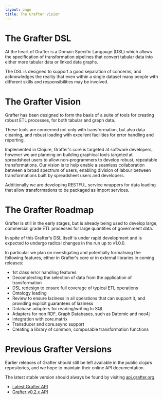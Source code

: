 ```yaml
---
layout: page
title: The Grafter Vision
---
```


# The Grafter DSL

At the heart of Grafter is a Domain Specific Langauge (DSL) which
allows the specification of transformation pipelines that convert
tabular data into either more tabular data or linked data graphs.

The DSL is designed to support a good separation of concerns, and
acknowledges the reality that even within a single dataset many people
with different skills and responsibilities may be involved.

# The Grafter Vision

Grafter has been designed to form the basis of a suite of tools for
creating robust ETL processes, for both tabular and graph data.

These tools are concerned not only with transformation, but also data
cleaning, and robust loading with excellent facilities for error
handling and reporting.

Implemented in Clojure, Grafter's core is targeted at software
developers, however we are planning on building graphical tools
targeted at spreadsheet users to allow non-programmers to develop
robust, repeatable transformations.  Our vision is to help enable a
seamless collaboration between a broad spectrum of users, enabling
division of labour between transformations built by spreadsheet users
and developers.

Additionally we are developing RESTFUL service wrappers for data
loading that allow transformations to be packaged as import services.

# The Grafter Roadmap

Grafter is still in the early stages, but is already being used to
develop large, commercial grade ETL processes for large quantities of
government data.

In spite of this Grafter's DSL itself is under rapid development and
is expected to undergo radical changes in the run up to v1.0.0.

In particular we plan on investigating and potentially formalising the
following features, either in Grafter's core or in external libraries
in coming releases:

- 1st class error handling features
- Decomplecting the selection of data from the application of transformation
- DSL redesign to ensure full coverage of typical ETL operations
- Ontology loading
- Review to ensure laziness in all operations that can support it, and
  providing explicit guarantees of laziness
- Database adapters for reading/writing to SQL
- Adapters for non RDF, Graph Databases, such as Datomic and neo4j
- Integration with core.matrix
- Transducer and core.async support
- Creating a library of common, composable transformation functions

# Previous Grafter Versions

Earlier releases of Grafter should still be left available in the
public clojars repositories, and we hope to maintain their online API
documentation.

The latest stable version should always be found by visiting
[api.grafter.org](http://api.grafter.org/).

- [Latest Grafter API](http://api.grafter.org/)
- [Grafter v0.2.x API](http://api.grafter.org/0.2/)
